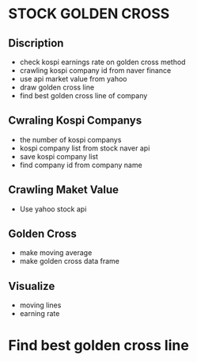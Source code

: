 # STOCK GOLDEN CROSS

## Discription
- check kospi earnings rate on golden cross method
- crawling kospi company id from naver finance
- use api market value from yahoo
- draw golden cross line
- find best golden cross line of company

## Cwraling Kospi Companys
- the number of kospi companys
- kospi company list from stock naver api
- save kospi company list
- find company id from company name

## Crawling Maket Value
- Use yahoo stock api

## Golden Cross
- make moving average
- make golden cross data frame

## Visualize
- moving lines
- earning rate

# Find best golden cross line
